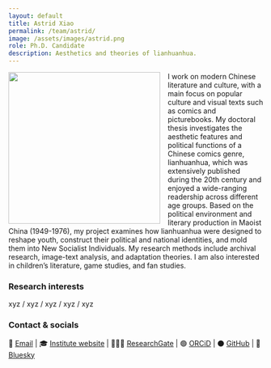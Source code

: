 ```yaml
---
layout: default
title: Astrid Xiao
permalink: /team/astrid/
image: /assets/images/astrid.png
role: Ph.D. Candidate
description: Aesthetics and theories of lianhuanhua.
---
```

<img src="{{ '/assets/images/astrid.png' | relative_url }}" style="float: left; width: 300px; margin-right: 15px;">

I work on modern Chinese literature and culture, with a main focus on popular culture and visual texts such as comics and picturebooks. My doctoral thesis investigates the aesthetic features and political functions of a Chinese comics genre, lianhuanhua, which was extensively published during the 20th century and enjoyed a wide-ranging readership across different age groups. Based on the political environment and literary production in Maoist China (1949-1976), my project examines how lianhuanhua were designed to reshape youth, construct their political and national identities, and mold them into New Socialist Individuals. My research methods include archival research, image-text analysis, and adaptation theories. I am also interested in children’s literature, game studies, and fan studies.

### Research interests
xyz / xyz / xyz / xyz / xyz

### Contact & socials
📧 [Email](mailto:yuwen.xiao@zo.uni-heidelberg.de) | 🎓 [Institute website](https://www.zo.uni-heidelberg.de/sinologie/institute/staff/mandzunowski/) | 👨🏻‍💻 [ResearchGate](https://www.researchgate.net/profile/Damian-Mandzunowski) | 🟢 [ORCiD](https://orcid.org/my-orcid?orcid=0000-0002-3318-6652) | ⚫️ [GitHub](https://github.com/damianodamiani) | 🦋 [Bluesky](https://bsky.app/profile/damiandamiani.bsky.social)